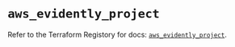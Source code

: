 # `aws_evidently_project`

Refer to the Terraform Registory for docs: [`aws_evidently_project`](https://registry.terraform.io/providers/hashicorp/aws/5.16.0/docs/resources/evidently_project).
